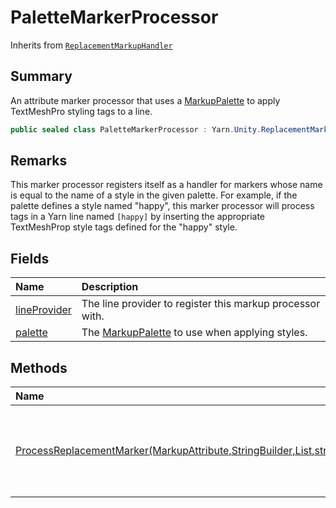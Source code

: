 # PaletteMarkerProcessor

Inherits from [`ReplacementMarkupHandler`](/docs/api/csharp/yarn.unity.replacementmarkuphandler.md)

## Summary


An attribute marker processor that uses a  <a href="yarn.unity.markuppalette.md">MarkupPalette</a>  to
apply TextMeshPro styling tags to a line.


```csharp
public sealed class PaletteMarkerProcessor : Yarn.Unity.ReplacementMarkupHandler
```

## Remarks

This marker processor registers itself as a handler for markers
whose name is equal to the name of a style in the given palette. For
example, if the palette defines a style named "happy", this marker processor
will process tags in a Yarn line named  `[happy]`  by inserting the
appropriate TextMeshProp style tags defined for the "happy" style.

## Fields

|Name|Description|
|:---|:---|
|[lineProvider](/docs/api/csharp/palettemarkerprocessor.lineprovider.md)|The line provider to register this markup processor with.|
|[palette](/docs/api/csharp/palettemarkerprocessor.palette.md)|The  <a href="yarn.unity.markuppalette.md">MarkupPalette</a>  to use when applying styles.|

## Methods

|Name|Description|
|:---|:---|
|[ProcessReplacementMarker(MarkupAttribute,StringBuilder,List<MarkupAttribute>,string)](/docs/api/csharp/palettemarkerprocessor.processreplacementmarker.md)|Processes a replacement marker by applying the style from the given palette.|

